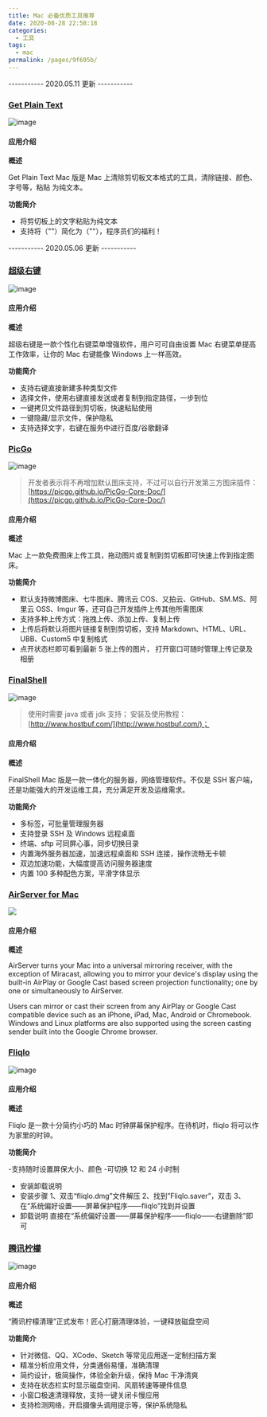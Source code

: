 ```yaml
---
title: Mac 必备优质工具推荐
date: 2020-08-28 22:58:18
categories: 
  - 工具
tags: 
  - mac
permalink: /pages/9f695b/
---
```


----------- 2020.05.11 更新 -----------

### [Get Plain Text](https://apps.apple.com/cn/app/get-plain-text/id508368068?mt=12)

![image](https://cdn.jsdelivr.net/gh/itzhangbao/supplies/img/1240.jpeg)

#### 应用介绍

**概述**

Get Plain Text Mac 版是 Mac 上清除剪切板文本格式的工具，清除链接、颜色、字号等，粘贴
为纯文本。

**功能简介**

- 将剪切板上的文字粘贴为纯文本
- 支持将（""）简化为（""），程序员们的福利！

----------- 2020.05.06 更新 -----------

### [超级右键](https://www.better365.cn)

![image](https://cdn.jsdelivr.net/gh/itzhangbao/supplies/img/1240-20200903004431063.jpeg)

#### 应用介绍

**概述**

超级右键是一款个性化右键菜单增强软件，用户可可自由设置 Mac 右键菜单提高工作效率，让你的 Mac 右键能像 Windows 上一样高效。

**功能简介**

- 支持右键直接新建多种类型文件
- 选择文件，使用右键直接发送或者复制到指定路径，一步到位
- 一键拷贝文件路径到剪切板，快速粘贴使用
- 一键隐藏/显示文件，保护隐私
- 支持选择文字，右键在服务中进行百度/谷歌翻译

### [PicGo](https://github.com/Molunerfinn/PicGo)

![image](https://cdn.jsdelivr.net/gh/itzhangbao/supplies/img/1240-20200903004439407.jpeg)

> 开发者表示将不再增加默认图床支持，不过可以自行开发第三方图床插件：[https://picgo.github.io/PicGo-Core-Doc/](https://picgo.github.io/PicGo-Core-Doc/)

#### 应用介绍

**概述**

Mac 上一款免费图床上传工具，拖动图片或复制到剪切板即可快速上传到指定图床。

**功能简介**

- 默认支持微博图床、七牛图床、腾讯云 COS、又拍云、GitHub、SM.MS、阿里云 OSS、Imgur 等，还可自己开发插件上传其他所需图床
- 支持多种上传方式：拖拽上传、添加上传、复制上传
- 上传后将默认将图片链接复制到剪切板，支持 Markdown、HTML、URL、UBB、Custom5 中复制格式
- 点开状态栏即可看到最新 5 张上传的图片， 打开窗口可随时管理上传记录及相册

### [FinalShell](http://www.hostbuf.com)

![image](https://cdn.jsdelivr.net/gh/itzhangbao/supplies/img/1240-20200903004445331.jpeg)

> 使用时需要 java 或者 jdk 支持；
> 安装及使用教程： [http://www.hostbuf.com/](http://www.hostbuf.com/)；

#### 应用介绍

**概述**

FinalShell Mac 版是一款一体化的服务器，网络管理软件。不仅是 SSH 客户端，还是功能强大的开发运维工具，充分满足开发及运维需求。

**功能简介**

- 多标签，可批量管理服务器
- 支持登录 SSH 及 Windows 远程桌面
- 终端、sftp 可同屏心事，同步切换目录
- 内置海外服务器加速，加速远程桌面和 SSH 连接，操作流畅无卡顿
- 双边加速功能，大幅度提高访问服务器速度
- 内置 100 多种配色方案，平滑字体显示

### [AirServer for Mac](https://www.airserver.com/Mac)

![](https://cdn.jsdelivr.net/gh/itzhangbao/supplies/img/1200.jpeg)

#### 应用介绍

**概述**

AirServer turns your Mac into a universal mirroring receiver, with the exception of Miracast, allowing you to mirror your device's display using the built-in AirPlay or Google Cast based screen projection functionality; one by one or simultaneously to AirServer.

Users can mirror or cast their screen from any AirPlay or Google Cast compatible device such as an iPhone, iPad, Mac, Android or Chromebook. Windows and Linux platforms are also supported using the screen casting sender built into the Google Chrome browser.

### [Fliqlo](https://fliqlo.com)

![image](https://cdn.jsdelivr.net/gh/itzhangbao/supplies/img/1240-8798798797.png)

#### 应用介绍

**概述**

Fliqlo 是一款十分简约小巧的 Mac 时钟屏幕保护程序。在待机时，fliqlo 将可以作为家里的时钟。

**功能简介**

-支持随时设置屏保大小、颜色 -可切换 12 和 24 小时制

- 安装卸载说明
- 安装步骤
  1、双击“fliqlo.dmg”文件解压
  2、找到”Fliqlo.saver”，双击
  3、在“系统偏好设置——屏幕保护程序——fliqlo”找到并设置
- 卸载说明
  直接在“系统偏好设置——屏幕保护程序——fliqlo——右键删除”即可

### [腾讯柠檬](https://lemon.qq.com)

![image](https://cdn.jsdelivr.net/gh/itzhangbao/supplies/img/1240-20200903004655177.png)

#### 应用介绍

**概述**

“腾讯柠檬清理”正式发布！匠心打磨清理体验，一键释放磁盘空间

**功能简介**

- 针对微信、QQ、XCode、Sketch 等常见应用逐一定制扫描方案
- 精准分析应用文件，分类通俗易懂，准确清理
- 简约设计，极简操作，体验全新升级，保持 Mac 干净清爽
- 支持在状态栏实时显示磁盘空间、风扇转速等硬件信息
- 小窗口极速清理释放，支持一键关闭卡慢应用
- 支持检测网络，开启摄像头调用提示等，保护系统隐私
